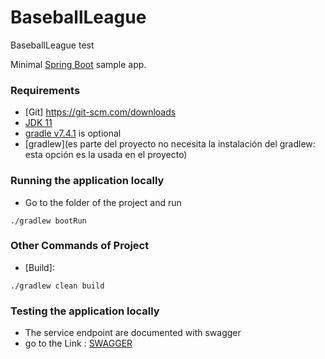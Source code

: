 # BaseballLeague
BaseballLeague test

Minimal [Spring Boot](http://projects.spring.io/spring-boot/) sample app.

### Requirements

- [Git] https://git-scm.com/downloads
- [JDK 11](https://www.oracle.com/java/technologies/javase/jdk11-archive-downloads.html)
- [gradle v7.4.1](https://gradle.org/releases/) is optional
- [gradlew](es parte del proyecto no necesita la instalación del gradlew: esta opción es la usada en el proyecto)

### Running the application locally
 - Go to the folder of the project and run
 
```shell
./gradlew bootRun
```
### Other Commands of Project
 - [Build]:
 
 ```shell
./gradlew clean build
```

### Testing the application locally
 - The service endpoint are documented with swagger
 - go to the Link : [SWAGGER](http://localhost:8190/swagger-ui/index.html?configUrl=/v3/api-docs/swagger-config)
 
